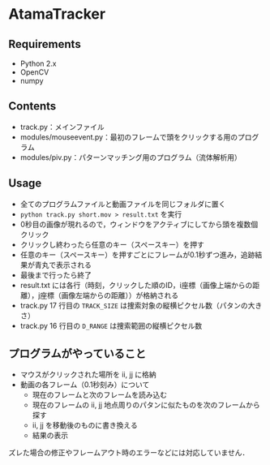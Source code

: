 AtamaTracker
============

## Requirements
- Python 2.x
- OpenCV
- numpy

## Contents
- track.py：メインファイル
- modules/mouseevent.py：最初のフレームで頭をクリックする用のプログラム
- modules/piv.py：パターンマッチング用のプログラム（流体解析用）
<!-- - short.mov：佐野先生からいただいた動画ファイル（プログラム検証用）-->

## Usage
- 全てのプログラムファイルと動画ファイルを同じフォルダに置く
- `python track.py short.mov > result.txt` を実行
- 0秒目の画像が現れるので，ウィンドウをアクティブにしてから頭を複数個クリック
- クリックし終わったら任意のキー（スペースキー）を押す
- 任意のキー（スペースキー）を押すごとにフレームが0.1秒ずつ進み，追跡結果が青丸で表示される
- 最後まで行ったら終了
- result.txt には各行（時刻，クリックした順のID，i座標（画像上端からの距離），j座標（画像左端からの距離））が格納される
- track.py 17 行目の `TRACK_SIZE` は捜索対象の縦横ピクセル数（パタンの大きさ）
- track.py 16 行目の `D_RANGE` は捜索範囲の縦横ピクセル数

## プログラムがやっていること
- マウスがクリックされた場所を ii, jj に格納
- 動画の各フレーム（0.1秒刻み）について
    - 現在のフレームと次のフレームを読み込む
    - 現在のフレームの ii, jj 地点周りのパタンに似たものを次のフレームから探す
    - ii, jj を移動後のものに書き換える
    - 結果の表示

ズレた場合の修正やフレームアウト時のエラーなどには対応していません．
